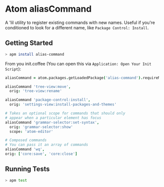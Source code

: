 # Atom aliasCommand

A 'lil utility to register existing commands with new names.
Useful if you're conditioned to look for a different name, like `Package Control: Install`.

## Getting Started

```sh
> apm install alias-command
```

From you init.coffee (You can open this via `Application: Open Your Init Script`):
```coffee
aliasCommand = atom.packages.getLoadedPackage('alias-command').requireMainModule()

aliasCommand 'tree-view:move',
  orig: 'tree-view:rename'

aliasCommand 'package-control:install',
  orig: 'settings-view:install-packages-and-themes'

# Takes an optional scope for commands that should only
# appear when a particular element has focus
aliasCommand 'grammar-selector:set-syntax',
  orig: 'grammar-selector:show'
  scope: 'atom-editor'

# Composed commands
# You can pass it an array of commands
aliasCommand 'wq',
orig: ['core:save', 'core:close']
```

## Running Tests
```sh
> apm test
```
